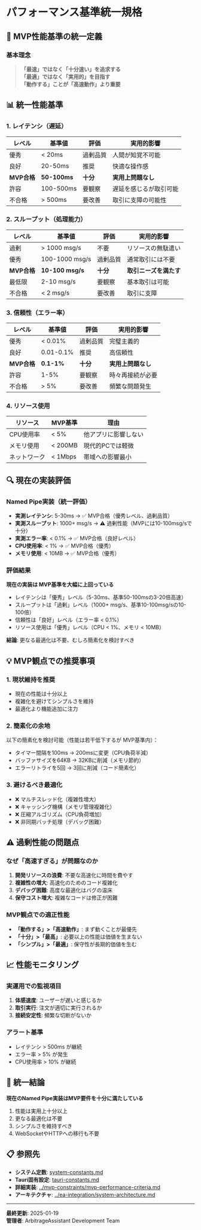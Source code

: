 # パフォーマンス基準統一規格

## 🎯 MVP性能基準の統一定義

### 基本理念
> **「最速」ではなく「十分速い」を追求する**  
> **「最適」ではなく「実用的」を目指す**  
> **「動作する」ことが「高速動作」より重要**

## 📊 統一性能基準

### 1. レイテンシ（遅延）
| レベル | 基準値 | 評価 | 実用的影響 |
|--------|--------|------|------------|
| 優秀 | < 20ms | 過剰品質 | 人間が知覚不可能 |
| 良好 | 20-50ms | 推奨 | 快適な操作感 |
| **MVP合格** | **50-100ms** | **十分** | **実用上問題なし** |
| 許容 | 100-500ms | 要観察 | 遅延を感じるが取引可能 |
| 不合格 | > 500ms | 要改善 | 取引に支障の可能性 |

### 2. スループット（処理能力）
| レベル | 基準値 | 評価 | 実用的影響 |
|--------|--------|------|------------|
| 過剰 | > 1000 msg/s | 不要 | リソースの無駄遣い |
| 優秀 | 100-1000 msg/s | 過剰品質 | 通常取引には不要 |
| **MVP合格** | **10-100 msg/s** | **十分** | **取引ニーズを満たす** |
| 最低限 | 2-10 msg/s | 要観察 | 基本取引は可能 |
| 不合格 | < 2 msg/s | 要改善 | 取引に支障 |

### 3. 信頼性（エラー率）
| レベル | 基準値 | 評価 | 実用的影響 |
|--------|--------|------|------------|
| 優秀 | < 0.01% | 過剰品質 | 完璧主義的 |
| 良好 | 0.01-0.1% | 推奨 | 高信頼性 |
| **MVP合格** | **0.1-1%** | **十分** | **実用上問題なし** |
| 許容 | 1-5% | 要観察 | 時々再接続が必要 |
| 不合格 | > 5% | 要改善 | 頻繁な問題発生 |

### 4. リソース使用
| リソース | MVP基準 | 理由 |
|----------|---------|------|
| CPU使用率 | < 5% | 他アプリに影響しない |
| メモリ使用 | < 200MB | 現代的PCでは軽微 |
| ネットワーク | < 1Mbps | 帯域への影響最小 |

## 🔍 現在の実装評価

### Named Pipe実装（統一評価）
- **実測レイテンシ**: 5-30ms → ✅ MVP合格（優秀レベル、過剰品質）
- **実測スループット**: 1000+ msg/s → ⚠️ 過剰性能（MVPには10-100msg/sで十分）
- **実測エラー率**: < 0.1% → ✅ MVP合格（良好レベル）
- **CPU使用率**: < 1% → ✅ MVP合格（優秀）
- **メモリ使用**: < 10MB → ✅ MVP合格（優秀）

### 評価結果
**現在の実装は MVP基準を大幅に上回っている**

- レイテンシは「優秀」レベル（5-30ms、基準50-100msの3-20倍高速）
- スループットは「過剰」レベル（1000+ msg/s、基準10-100msg/sの10-100倍）
- 信頼性は「良好」レベル（エラー率 < 0.1%）
- リソース使用は「優秀」レベル（CPU < 1%、メモリ < 10MB）

**結論**: 更なる最適化は不要、むしろ簡素化を検討すべき

## 💡 MVP観点での推奨事項

### 1. 現状維持を推奨
- 現在の性能は十分以上
- 複雑化を避けてシンプルさを維持
- 最適化より機能追加に注力

### 2. 簡素化の余地
以下の簡素化を検討可能（性能は若干低下するが MVP基準内）：
- タイマー間隔を100ms → 200msに変更（CPU負荷半減）
- バッファサイズを64KB → 32KBに削減（メモリ節約）
- エラーリトライを5回 → 3回に削減（コード簡素化）

### 3. 避けるべき最適化
- ❌ マルチスレッド化（複雑性増大）
- ❌ キャッシング機構（メモリ管理複雑化）
- ❌ 圧縮アルゴリズム（CPU負荷増加）
- ❌ 非同期バッチ処理（デバッグ困難）

## ⚠️ 過剰性能の問題点

### なぜ「高速すぎる」が問題なのか
1. **開発リソースの浪費**: 不要な高速化に時間を費やす
2. **複雑性の増大**: 高速化のためのコード複雑化
3. **デバッグ困難**: 高度な最適化はバグの温床
4. **保守コスト増大**: 複雑なコードは修正が困難

### MVP観点での適正性能
- **「動作する」>「高速動作」**: まず動くことが最優先
- **「十分」>「最高」**: 必要以上の性能は価値を生まない
- **「シンプル」>「最適」**: 保守性が長期的価値を生む

## 📈 性能モニタリング

### 実運用での監視項目
1. **体感速度**: ユーザーが遅いと感じるか
2. **取引実行**: 注文が適切に実行されるか
3. **接続安定性**: 頻繁な切断がないか

### アラート基準
- レイテンシ > 500ms が継続
- エラー率 > 5% が発生
- CPU使用率 > 10% が継続

## 🎯 統一結論

**現在のNamed Pipe実装はMVP要件を十分に満たしている**

1. 性能は実用上十分以上
2. 更なる最適化は不要
3. シンプルさを維持すべき
4. WebSocketやHTTPへの移行も不要

## 📋 参照先

- **システム定数**: [system-constants.md](system-constants.md)
- **Tauri固有設定**: [tauri-constants.md](tauri-constants.md)
- **詳細実装**: [../mvp-constraints/mvp-performance-criteria.md](../mvp-constraints/mvp-performance-criteria.md)
- **アーキテクチャ**: [../ea-integration/system-architecture.md](../ea-integration/system-architecture.md)

---

**最終更新**: 2025-01-19  
**管理者**: ArbitrageAssistant Development Team